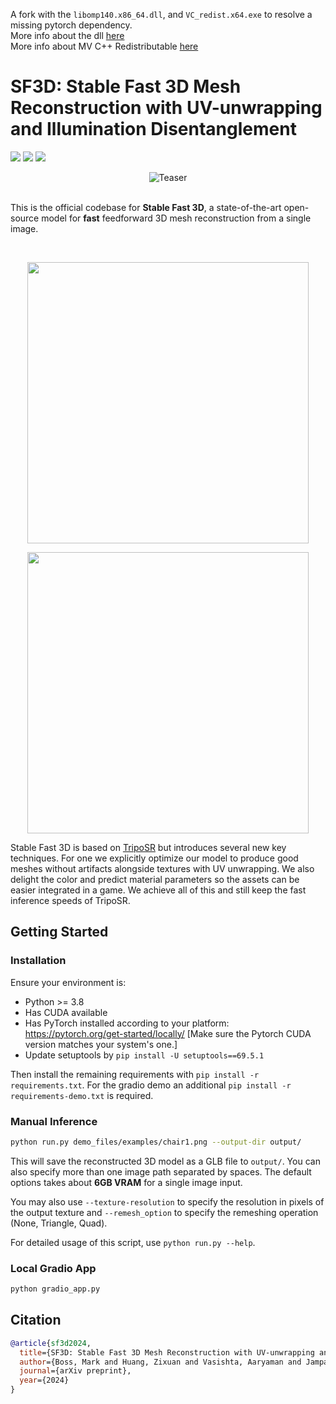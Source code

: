 A fork with the `libomp140.x86_64.dll`, and `VC_redist.x64.exe` to resolve a missing pytorch dependency.<br>
More info about the dll [here](https://devblogs.microsoft.com/cppblog/openmp-task-support-for-c-in-visual-studio/)<br>
More info about MV C++ Redistributable [here](https://learn.microsoft.com/en-us/cpp/windows/latest-supported-vc-redist)

# SF3D: Stable Fast 3D Mesh Reconstruction with UV-unwrapping and Illumination Disentanglement

<a href="https://arxiv.org/abs/2408.00653"><img src="https://img.shields.io/badge/Arxiv-2408.00653-B31B1B.svg"></a> <a href="https://huggingface.co/stabilityai/stable-fast-3d"><img src="https://img.shields.io/badge/%F0%9F%A4%97%20Model_Card-Huggingface-orange"></a> <a href="https://huggingface.co/spaces/stabilityai/stable-fast-3d"><img src="https://img.shields.io/badge/%F0%9F%A4%97%20Gradio%20Demo-Huggingface-orange"></a>

<div align="center">
  <img src="demo_files/teaser.gif" alt="Teaser">
</div>

<br>

This is the official codebase for **Stable Fast 3D**, a state-of-the-art open-source model for **fast** feedforward 3D mesh reconstruction from a single image.

<br>

<p align="center">
    <img width="450" src="demo_files/comp.gif"/>
</p>

<p align="center">
    <img width="450" src="demo_files/scatterplot.jpg"/>
</p>

Stable Fast 3D is based on [TripoSR](https://github.com/VAST-AI-Research/TripoSR) but introduces several new key techniques. For one we explicitly optimize our model to produce good meshes without artifacts alongside textures with UV unwrapping. We also delight the color and predict material parameters so the assets can be easier integrated in a game. We achieve all of this and still keep the fast inference speeds of TripoSR.

## Getting Started

### Installation

Ensure your environment is:
- Python >= 3.8
- Has CUDA available
- Has PyTorch installed according to your platform: https://pytorch.org/get-started/locally/ [Make sure the Pytorch CUDA version matches your system's one.]
- Update setuptools by `pip install -U setuptools==69.5.1`

Then install the remaining requirements with `pip install -r requirements.txt`.
For the gradio demo an additional `pip install -r requirements-demo.txt` is required.

### Manual Inference

```sh
python run.py demo_files/examples/chair1.png --output-dir output/
```
This will save the reconstructed 3D model as a GLB file to `output/`. You can also specify more than one image path separated by spaces. The default options takes about **6GB VRAM** for a single image input.

You may also use `--texture-resolution` to specify the resolution in pixels of the output texture and `--remesh_option` to specify the remeshing operation (None, Triangle, Quad).

For detailed usage of this script, use `python run.py --help`.

### Local Gradio App

```sh
python gradio_app.py
```

## Citation
```BibTeX
@article{sf3d2024,
  title={SF3D: Stable Fast 3D Mesh Reconstruction with UV-unwrapping and Illumination Disentanglement},
  author={Boss, Mark and Huang, Zixuan and Vasishta, Aaryaman and Jampani, Varun},
  journal={arXiv preprint},
  year={2024}
}
```
